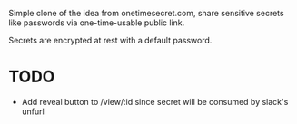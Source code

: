 Simple clone of the idea from onetimesecret.com, share sensitive secrets like passwords via one-time-usable public link.

Secrets are encrypted at rest with a default password.

# TODO
- Add reveal button to /view/:id since secret will be consumed by slack's unfurl